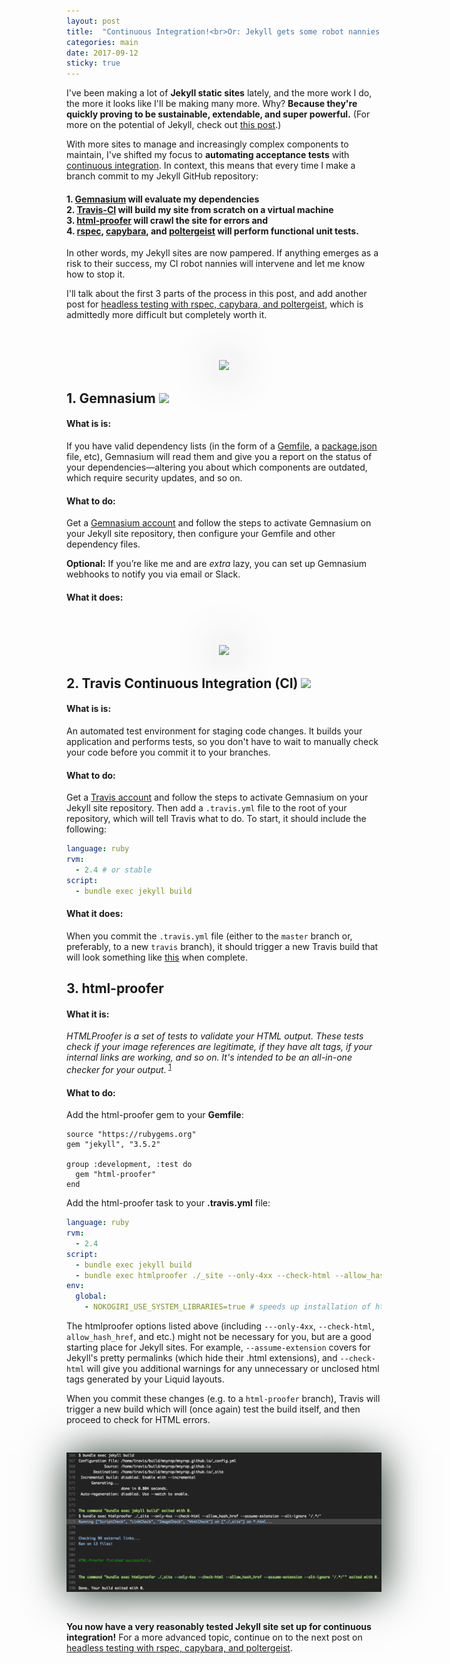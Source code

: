```yaml
---
layout: post
title:  "Continuous Integration!<br>Or: Jekyll gets some robot nannies."
categories: main
date: 2017-09-12
sticky: true
---
```



I've been making a lot of **Jekyll static sites** lately, and the more work I do, the more it looks like I'll be making many more. Why? **Because they're quickly proving to be sustainable, extendable, and super powerful.** (For more on the potential of Jekyll, check out [this post](omekyll).)

With more sites to manage and increasingly complex components to maintain, I've shifted my focus to **automating acceptance tests** with [continuous integration](https://www.atlassian.com/continuous-delivery/continuous-integration-intro). In context, this means that every time I make a branch commit to my Jekyll GitHub repository:

####  1. [Gemnasium](http://gemnasium.com) will evaluate my dependencies <a href="#gemnasium"><i class="fa fa-angle-double-right" aria-hidden="true"></i></a> <br>2. [Travis-CI](http://travis-ci.org) will build my site from scratch on a virtual machine <a href="#travis"><i class="fa fa-angle-double-right" aria-hidden="true"></i></a> <br> 3. [html-proofer](http://www.rubydoc.info/gems/html-proofer/1.3.0) will crawl the site for errors <a href="#html-proofer"><i class="fa fa-angle-double-right" aria-hidden="true"></i></a> and <br> 4. [rspec](http://rspec.info/), [capybara](https://rubygems.org/gems/capybara/versions/2.7.1), and [poltergeist](https://rubygems.org/gems/poltergeist) will perform functional unit tests.

In other words, my Jekyll sites are now pampered. If anything emerges as a risk to their success, my CI robot nannies will intervene and let me know how to stop it.

I'll talk about the first 3 parts of the process in this post, and add another post for [headless testing with rspec, capybara, and poltergeist](/notes/headless-test-dynamic-search), which is admittedly more difficult but completely worth it.

<center><a href="https://en.wikipedia.org/wiki/Daniel_Mr%C3%B3z"><img src="https://i.pinimg.com/736x/cf/51/2d/cf512d30b3916dd255cec4222269f216--solaris-daniel-oconnell.jpg" style="box-shadow: 2px 2px 4pc #23352a;width:500px;margin-top:50px;"/></a></center>


<span id="gemnasium"></span>
## 1. Gemnasium  <img src="https://gemnasium.com/badges/github.com/mnyrop/mnyrop.github.io.svg"/>

#### What is is:

If you have valid dependency lists (in the form of a [Gemfile](http://bundler.io/gemfile.html), a [package.json](https://docs.npmjs.com/files/package.json) file, etc), Gemnasium will read them and give you a report on the status of your dependencies—altering you about which components are outdated, which require security updates, and so on.

#### What to do:

Get a [Gemnasium account](https://gemnasium.com/users/sign_up) and follow the steps to activate Gemnasium on your Jekyll site repository, then configure your Gemfile and other dependency files.

__Optional:__ If you’re like me and are *extra* lazy, you can set up Gemnasium webhooks to notify you via email or Slack.

#### What it does:

<center><img src="{{ '/images/gemnasium.png' |relative_url }}" style="box-shadow: 2px 2px 4pc #23352a;margin-top:50px;"/></center>

<span id="travis"></span>
## 2. Travis Continuous Integration (CI)  <img src="https://travis-ci.org/mnyrop/mnyrop.github.io.svg?branch=master"/>

#### What is is:

An automated test environment for staging code changes. It builds your application and performs tests, so you don't have to wait to manually check your code before you commit it to your branches.

#### What to do:

Get a [Travis account](https://travis-ci.org) and follow the steps to activate Gemnasium on your Jekyll site repository. Then add a `.travis.yml` file to the root of your repository, which will tell Travis what to do. To start, it should include the following:

```yaml
language: ruby
rvm:
  - 2.4 # or stable
script:
  - bundle exec jekyll build
```

#### What it does:

When you commit the `.travis.yml` file (either to the `master` branch or, preferably, to a new `travis` branch), it should trigger a new Travis build that will look something like [this](https://travis-ci.org/mnyrop/mnyrop.github.io/builds/269849238) when complete.

<span id="html-proofer"></span>
## 3. html-proofer

#### What it is:

*HTMLProofer is a set of tests to validate your HTML output. These tests check if your image references are legitimate, if they have alt tags, if your internal links are working, and so on. It's intended to be an all-in-one checker for your output.*<sup> <a href="https://github.com/gjtorikian/html-proofer">1</a></sup>

#### What to do:

Add the html-proofer gem to your **Gemfile**:

```
source "https://rubygems.org"
gem "jekyll", "3.5.2"

group :development, :test do
  gem "html-proofer"
end
```

Add the html-proofer task to your **.travis.yml** file:

```yml
language: ruby
rvm:
  - 2.4
script:
  - bundle exec jekyll build
  - bundle exec htmlproofer ./_site --only-4xx --check-html --allow_hash_href --assume-extension --alt-ignore '/.*/'
env:
  global:
    - NOKOGIRI_USE_SYSTEM_LIBRARIES=true # speeds up installation of html-proofer
```
The htmlproofer options listed above (including `---only-4xx`, `--check-html`, `allow_hash_href`, and etc.) might not be necessary for you, but are a good starting place for Jekyll sites. For example, `--assume-extension` covers for Jekyll's pretty permalinks (which hide their .html extensions), and `--check-html` will give you additional warnings for any unnecessary or unclosed html tags generated by your Liquid layouts.

When you commit these changes (e.g. to a `html-proofer` branch), Travis will trigger a new build which will (once again) test the build itself, and then proceed to check for HTML errors.

<img src="/images/travis-build.png" style="box-shadow: 2px 2px 4pc #23352a;margin-top:30px;margin-bottom:30px;"/>

__You now have a very reasonably tested Jekyll site set up for continuous integration!__ For a more advanced topic, continue on to the next post on [headless testing with rspec, capybara, and poltergeist](/notes/headless-test-dynamic-search).
